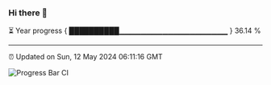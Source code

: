 ### Hi there 👋

⏳ Year progress { ██████████▁▁▁▁▁▁▁▁▁▁▁▁▁▁▁▁▁▁▁▁ } 36.14 %

---

⏰ Updated on Sun, 12 May 2024 06:11:16 GMT

![Progress Bar CI](https://github.com/Shyam-Makwana/GitHub-Actions-Demo/workflows/Progress%20Bar%20CI/badge.svg)
